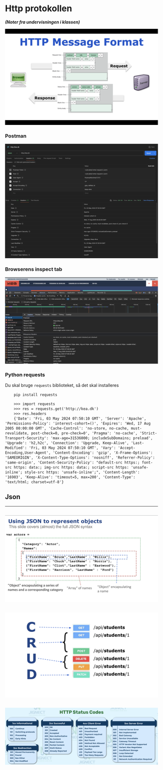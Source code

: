 # Http protokollen
**_(Noter fra undervisningen i klassen)_**


![](assets/HTTP_Message_format.png)


### Postman


![](assets/postman_headers.png)


### Browserens inspect tab


![](assets/inspect_headers.png)

### Python requests

Du skal bruge ```requests``` biblioteket, så det skal installeres

```
    pip install requests
```

``` 
    >>> import requests
    >>> res = requests.get('http://kea.dk')
    >>> res.headers
    {'Date': 'Fri, 03 May 2024 07:50:10 GMT', 'Server': 'Apache', 'Permissions-Policy': 'interest-cohort=()', 'Expires': 'Wed, 17 Aug 2005 00:00:00 GMT', 'Cache-Control': 'no-store, no-cache, must-revalidate, post-check=0, pre-check=0', 'Pragma': 'no-cache', 'Strict-Transport-Security': 'max-age=31536000; includeSubDomains; preload', 'Upgrade': 'h2,h2c', 'Connection': 'Upgrade, Keep-Alive', 'Last-Modified': 'Fri, 03 May 2024 07:50:10 GMT', 'Vary': 'Accept-Encoding,User-Agent', 'Content-Encoding': 'gzip', 'X-Frame-Options': 'SAMEORIGIN', 'X-Content-Type-Options': 'nosniff', 'Referrer-Policy': 'same-origin', 'Content-Security-Policy': "default-src https:; font-src https: data:; img-src https: data:; script-src https: 'unsafe-inline'; style-src https: 'unsafe-inline';", 'Content-Length': '16903', 'Keep-Alive': 'timeout=5, max=200', 'Content-Type': 'text/html; charset=utf-8'}
```

## Json

---
![](assets/JSON.png)
---
![](assets/Hvad_er_et_API.png)
--- 
![](assets/http_status.png)
---
